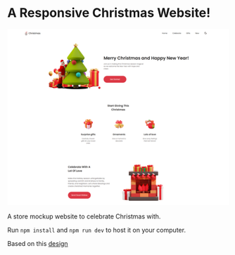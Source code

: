 # A Responsive Christmas Website!

![website showcase](image.webp)

A store mockup website to celebrate Christmas with.

Run `npm install` and `npm run dev` to host it on your computer.

Based on this [design](https://www.figma.com/community/file/1260466205962818266)
